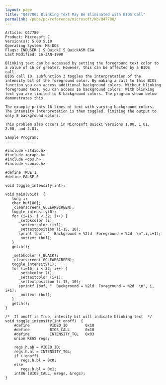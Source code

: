 ```yaml
---
layout: page
title: "Q47780: Blinking Text May Be Eliminated with BIOS Call"
permalink: /pubs/pc/reference/microsoft/kb/Q47780/
---
```


	Article: Q47780
	Product: Microsoft C
	Version(s): 5.00 5.10
	Operating System: MS-DOS
	Flags: ENDUSER | S_QuickC S_QuickASM EGA
	Last Modified: 16-JAN-1990
	
	Blinking text can be accessed by setting the foreground text color to
	a value of 16 or greater. However, this can be affected by a BIOS call.
	BIOS call 10, subfunction 3 toggles the interpretation of the
	intensity bit of the foreground color. By making a call to this BIOS
	function you can access additional background colors. Without blinking
	foreground text, you can access 16 background colors. With blinking
	text you are limited to 8 background colors. The program shown below
	demonstrates this.
	
	The example prints 16 lines of text with varying background colors.
	The intensity interpretation is then toggled, limiting the output to
	only 8 background colors.
	
	This problem also occurs in Microsoft QuickC Versions 1.00, 1.01,
	2.00, and 2.01.
	
	Sample Program:
	--------------
	
	#include <stdio.h>
	#include <graph.h>
	#include <dos.h>
	#include <conio.h>
	
	#define TRUE 1
	#define FALSE 0
	
	void toggle_intensity(int);
	
	void main(void)  {
	   long i;
	   char buf[80];
	   _clearscreen(_GCLEARSCREEN);
	   toggle_intensity(0);
	   for (i=16; i < 32; i++) {
	      _setbkcolor (i);
	      _settextcolor (i+1);
	      _settextposition (i-15, 10);
	      sprintf(buf, "  Background = %2ld  Foreground = %2d  \n",i,i+1);
	      _outtext (buf);
	   }
	   getch();
	
	   _setbkcolor (_BLACK);
	   _clearscreen(_GCLEARSCREEN);
	   toggle_intensity(1);
	   for (i=16; i < 32; i++) {
	      _setbkcolor (i);
	      _settextcolor (i+1);
	      _settextposition (i-15, 10);
	      sprintf (buf, "  Background = %2ld  Foreground = %2d  \n", i, i+1);
	      _outtext (buf);
	   }
	   getch();
	}
	
	/*  If onoff is True, intesity bit will indicate blinking text  */
	void toggle_intensity(int onoff)  {
	    #define         VIDEO_IO        0x10
	    #define         BIOS_CALL       0x10
	    #define         INTENSITY_TGL   0x03
	    union REGS regs;
	
	    regs.h.ah = VIDEO_IO;
	    regs.h.al = INTENSITY_TGL;
	    if (!onoff)
	       regs.h.bl = 0x0;
	    else
	       regs.h.bl = 0x1;
	    int86 (BIOS_CALL, &regs, &regs);
	}
